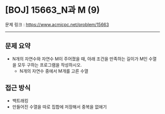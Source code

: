 # [BOJ] 15663_N과 M (9)

문제 링크 : https://www.acmicpc.net/problem/15663

-------------------
## 문제 요약
  - N개의 자연수와 자연수 M이 주어졌을 때, 아래 조건을 만족하는 길이가 M인 수열을 모두 구하는 프로그램을 작성하시오.
    - N개의 자연수 중에서 M개를 고른 수열

## 접근 방식
  - 백트래킹
  - 만들어진 수열을 따로 집합에 저장해서 중복을 없애기
